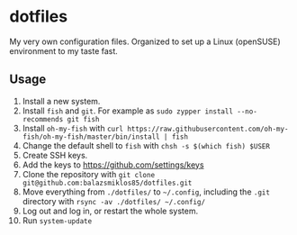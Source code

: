 # dotfiles

My very own configuration files. Organized to set up a Linux (openSUSE) environment to my taste fast.

## Usage

1. Install a new system.
2. Install `fish` and `git`. For example as `sudo zypper install --no-recommends git fish`
3. Install `oh-my-fish` with `curl https://raw.githubusercontent.com/oh-my-fish/oh-my-fish/master/bin/install | fish`
4. Change the default shell to `fish` with `chsh -s $(which fish) $USER`
5. Create SSH keys.
6. Add the keys to https://github.com/settings/keys
7. Clone the repository with `git clone git@github.com:balazsmiklos85/dotfiles.git`
8. Move everything from `./dotfiles/` to `~/.config`, including the `.git` directory with `rsync -av ./dotfiles/ ~/.config/`
9. Log out and log in, or restart the whole system.
10. Run `system-update`
